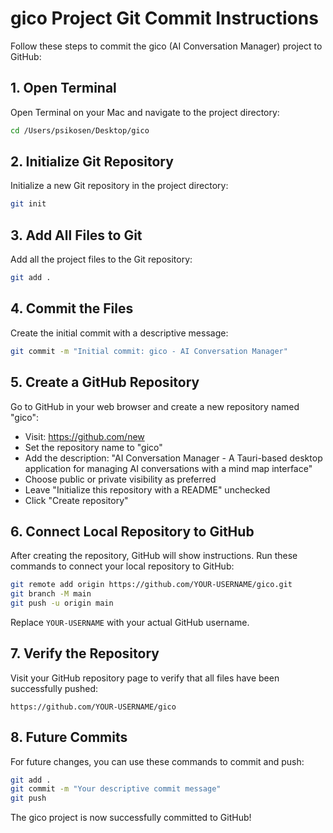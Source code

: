 # gico Project Git Commit Instructions

Follow these steps to commit the gico (AI Conversation Manager) project to GitHub:

## 1. Open Terminal

Open Terminal on your Mac and navigate to the project directory:

```bash
cd /Users/psikosen/Desktop/gico
```

## 2. Initialize Git Repository

Initialize a new Git repository in the project directory:

```bash
git init
```

## 3. Add All Files to Git

Add all the project files to the Git repository:

```bash
git add .
```

## 4. Commit the Files

Create the initial commit with a descriptive message:

```bash
git commit -m "Initial commit: gico - AI Conversation Manager"
```

## 5. Create a GitHub Repository

Go to GitHub in your web browser and create a new repository named "gico":
- Visit: https://github.com/new
- Set the repository name to "gico"
- Add the description: "AI Conversation Manager - A Tauri-based desktop application for managing AI conversations with a mind map interface"
- Choose public or private visibility as preferred
- Leave "Initialize this repository with a README" unchecked
- Click "Create repository"

## 6. Connect Local Repository to GitHub

After creating the repository, GitHub will show instructions. Run these commands to connect your local repository to GitHub:

```bash
git remote add origin https://github.com/YOUR-USERNAME/gico.git
git branch -M main
git push -u origin main
```

Replace `YOUR-USERNAME` with your actual GitHub username.

## 7. Verify the Repository

Visit your GitHub repository page to verify that all files have been successfully pushed:

```
https://github.com/YOUR-USERNAME/gico
```

## 8. Future Commits

For future changes, you can use these commands to commit and push:

```bash
git add .
git commit -m "Your descriptive commit message"
git push
```

The gico project is now successfully committed to GitHub!
